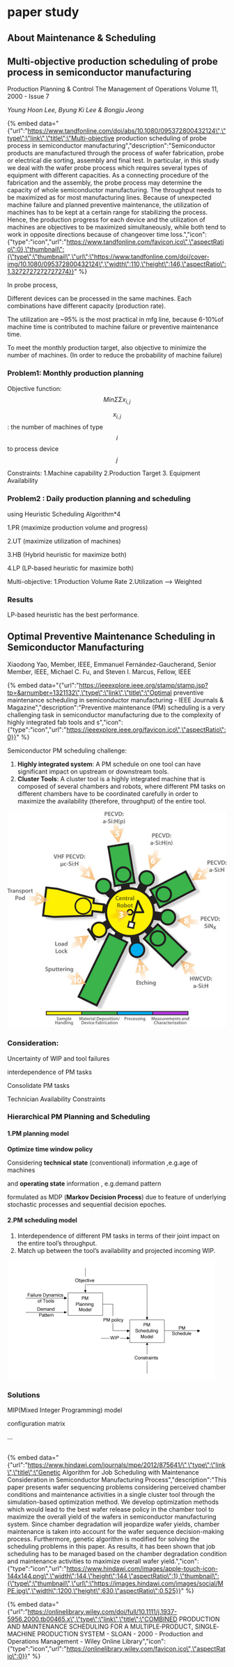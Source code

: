 # paper study

## About Maintenance & Scheduling

## Multi-objective production scheduling of probe process in semiconductor manufacturing

Production Planning & Control The Management of Operations Volume 11, 2000 - Issue 7

_Young Hoon Lee, Byung Ki Lee & Bongju Jeong_

{% embed data="{\"url\":\"https://www.tandfonline.com/doi/abs/10.1080/095372800432124\",\"type\":\"link\",\"title\":\"Multi-objective production scheduling of probe process in semiconductor manufacturing\",\"description\":\"Semiconductor products are manufactured through the process of wafer fabrication, probe or electrical die sorting, assembly and final test. In particular, in this study we deal with the wafer probe process which requires several types of equipment with different capacities. As a connecting procedure of the fabrication and the assembly, the probe process may determine the capacity of whole semiconductor manufacturing. The throughput needs to be maximized as for most manufacturing lines. Because of unexpected machine failure and planned preventive maintenance, the utilization of machines has to be kept at a certain range for stabilizing the process. Hence, the production progress for each device and the utilization of machines are objectives to be maximized simultaneously, while both tend to work in opposite directions because of changeover time loss.\",\"icon\":{\"type\":\"icon\",\"url\":\"https://www.tandfonline.com/favicon.ico\",\"aspectRatio\":0},\"thumbnail\":{\"type\":\"thumbnail\",\"url\":\"https://www.tandfonline.com/doi/cover-img/10.1080/095372800432124\",\"width\":110,\"height\":146,\"aspectRatio\":1.3272727272727274}}" %}

In probe process, 

Different devices can be processed in the same machines. Each combinations have different capacity \(production rate\).

The utilization are ~95% is the most practical in mfg line, because 6-10%of machine time is contributed to machine failure or preventive maintenance time.

To meet the monthly production target, also objective to minimize the number of machines. \(In order to reduce the probability of machine failure\)

### Problem1: Monthly production planning

Objective function: $$Min \Sigma  \Sigma x_{i,j} $$ 

 $$x_{i,j}$$: the number of machines of type  $$i$$ to process device $$j$$ 

Constraints: 1.Machine capability 2.Production Target 3. Equipment Availability

### Problem2 : Daily production planning and scheduling

using Heuristic Scheduling Algorithm\*4

1.PR \(maximize production volume and progress\)

2.UT \(maximize utilization of machines\)

3.HB \(Hybrid heuristic for maximize both\)

4.LP \(LP-based heuristic for maximize both\)

Multi-objective: 1.Production Volume Rate 2.Utilization --&gt; Weighted

### Results

LP-based heuristic has the best performance. 

## Optimal Preventive Maintenance Scheduling in Semiconductor Manufacturing

 Xiaodong Yao, Member, IEEE, Emmanuel Fernández-Gaucherand, Senior Member, IEEE, Michael C. Fu, and Steven I. Marcus, Fellow, IEEE

{% embed data="{\"url\":\"https://ieeexplore.ieee.org/stamp/stamp.jsp?tp=&arnumber=1321132\",\"type\":\"link\",\"title\":\"Optimal preventive maintenance scheduling in semiconductor manufacturing - IEEE Journals & Magazine\",\"description\":\"Preventive maintenance \(PM\) scheduling is a very challenging task in semiconductor manufacturing due to the complexity of highly integrated fab tools and s\",\"icon\":{\"type\":\"icon\",\"url\":\"https://ieeexplore.ieee.org/favicon.ico\",\"aspectRatio\":0}}" %}

Semiconductor PM scheduling challenge:

1. **Highly integrated system**: A PM schedule on one tool can have significant impact on upstream or downstream tools.
2. **Cluster Tools**: A cluster tool is a highly integrated machine that is composed of several chambers and robots, where different PM tasks on different chambers have to be coordinated carefully in order to maximize the availability \(therefore, throughput\) of the entire tool.

![Cluster Tool](../.gitbook/assets/image.png)

### Consideration:

Uncertainty of WIP and tool failures

interdependence of PM tasks

Consolidate PM tasks

Technician Availability Constraints

### Hierarchical PM Planning and Scheduling

#### 1.PM planning model

**Optimize time window policy**

Considering **technical state** \(conventional\) information  ,e.g.age of machines

and **operating state** information , e.g.demand pattern

formulated as MDP \(**Markov Decision Process**\) due to feature of underlying stochastic processes and sequential decision epoches.

#### 2.PM scheduling model

1. Interdependence of different PM tasks in terms of their joint impact on the entire tool’s throughput.
2. Match up between the tool’s availability and projected incoming WIP.

![ Two-level hierarchical modeling framework](../.gitbook/assets/ying-mu-kuai-zhao-20180926-xia-wu-1.17.19.png)

### Solutions

MIP\(Mixed Integer Programming\) model

configuration matrix

...

## 

{% embed data="{\"url\":\"https://www.hindawi.com/journals/mpe/2012/875641/\",\"type\":\"link\",\"title\":\"Genetic Algorithm for Job Scheduling with Maintenance Consideration in Semiconductor Manufacturing Process\",\"description\":\"This paper presents wafer sequencing problems considering perceived chamber conditions and maintenance activities in a single cluster tool through the simulation-based optimization method. We develop optimization methods which would lead to the best wafer release policy in the chamber tool to maximize the overall yield of the wafers in semiconductor manufacturing system. Since chamber degradation will jeopardize wafer yields, chamber maintenance is taken into account for the wafer sequence decision-making process. Furthermore, genetic algorithm is modified for solving the scheduling problems in this paper. As results, it has been shown that job scheduling has to be managed based on the chamber degradation condition and maintenance activities to maximize overall wafer yield.\",\"icon\":{\"type\":\"icon\",\"url\":\"https://www.hindawi.com/images/apple-touch-icon-144x144.png\",\"width\":144,\"height\":144,\"aspectRatio\":1},\"thumbnail\":{\"type\":\"thumbnail\",\"url\":\"https://images.hindawi.com/images/social/MPE.jpg\",\"width\":1200,\"height\":630,\"aspectRatio\":0.525}}" %}



{% embed data="{\"url\":\"https://onlinelibrary.wiley.com/doi/full/10.1111/j.1937-5956.2000.tb00465.x\",\"type\":\"link\",\"title\":\"COMBINED PRODUCTION AND MAINTENANCE SCHEDULING FOR A MULTIPLE‐PRODUCT, SINGLE‐ MACHINE PRODUCTION SYSTEM - SLOAN - 2000 - Production and Operations Management - Wiley Online Library\",\"icon\":{\"type\":\"icon\",\"url\":\"https://onlinelibrary.wiley.com/favicon.ico\",\"aspectRatio\":0}}" %}

